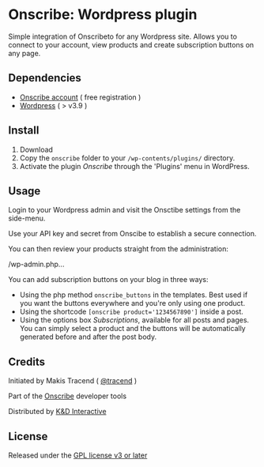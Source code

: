 # Onscribe: Wordpress plugin

Simple integration of Onscribeto for any Wordpress site. Allows you to connect to your account, view products and create subscription buttons on any page.


## Dependencies

* [Onscribe account](http://onscri.be) ( free registration )
* [Wordpress](http://wordpress.org/) ( > v3.9 )


## Install

1. Download
2. Copy the ```onscribe``` folder to your ```/wp-contents/plugins/``` directory.
3. Activate the plugin _Onscribe_ through the 'Plugins' menu in WordPress.


## Usage

Login to your Wordpress admin and visit the Onsctibe settings from the side-menu.

Use your API key and secret from Onscibe to establish a secure connection.

You can then review your products straight from the administration:

/wp-admin.php...

You can add subscription buttons on your blog in three ways:

* Using the php method ```onscribe_buttons``` in the templates. Best used if you want the buttons everywhere and you're only using one product.
* Using the shortcode ```[onscribe product='1234567890']``` inside a post.
* Using the options box _Subscriptions_, available for all posts and pages. You can simply select a product and the buttons will be automatically generated before and after the post body.


## Credits

Initiated by Makis Tracend ( [@tracend](http://github.com/tracend) )

Part of the [Onscribe](http://onscri.be/docs#developers) developer tools

Distributed by [K&D Interactive](http://kdi.co)


## License

Released under the [GPL license v3 or later](http://www.gnu.org/licenses/gpl.txt)
